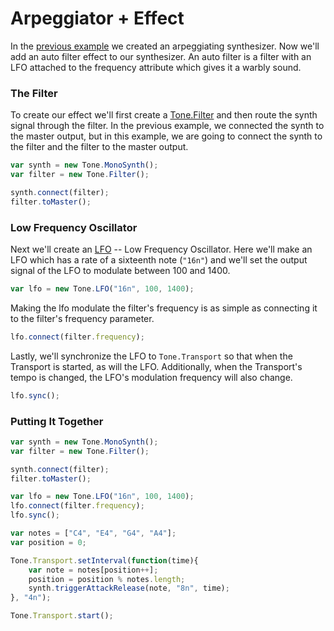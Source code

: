 # Arpeggiator + Effect

In the [previous example](Arpeggiator) we created an arpeggiating synthesizer. Now we'll add an auto filter effect to our synthesizer. An auto filter is a filter with an LFO attached to the frequency attribute which gives it a warbly sound. 

### The Filter

To create our effect we'll first create a [Tone.Filter](http://tonejs.org/docs/Tone.Master.html) and then route the synth signal through the filter. In the previous example, we connected the synth to the master output, but in this example, we are going to connect the synth to the filter and the filter to the master output. 

```javascript
var synth = new Tone.MonoSynth();
var filter = new Tone.Filter();

synth.connect(filter);
filter.toMaster();
```

### Low Frequency Oscillator

Next we'll create an [LFO](http://en.wikipedia.org/wiki/Low-frequency_oscillation) -- Low Frequency Oscillator. Here we'll make an LFO which has a rate of a sixteenth note (`"16n"`) and we'll set the output signal of the LFO to modulate between 100 and 1400. 

```javascript
var lfo = new Tone.LFO("16n", 100, 1400);
```

Making the lfo modulate the filter's frequency is as simple as connecting it to the filter's frequency parameter. 

```javascript
lfo.connect(filter.frequency);
```

Lastly, we'll synchronize the LFO to `Tone.Transport` so that when the Transport is started, as will the LFO. Additionally, when the Transport's tempo is changed, the LFO's modulation frequency will also change. 

```javascript
lfo.sync();
```

### Putting It Together

```javascript
var synth = new Tone.MonoSynth();
var filter = new Tone.Filter();

synth.connect(filter);
filter.toMaster();

var lfo = new Tone.LFO("16n", 100, 1400);
lfo.connect(filter.frequency);
lfo.sync();

var notes = ["C4", "E4", "G4", "A4"];
var position = 0;

Tone.Transport.setInterval(function(time){
	var note = notes[position++];
	position = position % notes.length;
	synth.triggerAttackRelease(note, "8n", time);
}, "4n");

Tone.Transport.start();
```
